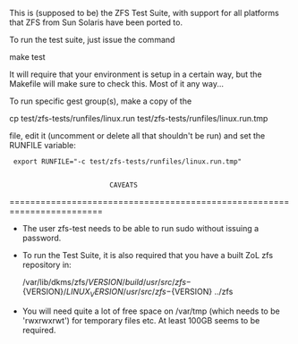 This is (supposed to be) the ZFS Test Suite, with support for all platforms
that ZFS from Sun Solaris have been ported to.


To run the test suite, just issue the command

   make test

It will require that your environment is setup in a certain way, but
the Makefile will make sure to check this. Most of it any way...

To run specific gest group(s), make a copy of the

   cp test/zfs-tests/runfiles/linux.run test/zfs-tests/runfiles/linux.run.tmp

file, edit it (uncomment or delete all that shouldn't be run) and set
the RUNFILE variable:

     export RUNFILE="-c test/zfs-tests/runfiles/linux.run.tmp"


                             CAVEATS
========================================================================
* The user zfs-test needs to be able to run sudo without issuing a
  password.

* To run the Test Suite, it is also required that you have a built ZoL
  zfs repository in:

	/var/lib/dkms/zfs/${VERSION}/build
	/usr/src/zfs-${VERSION}/${LINUX_VERSION}
	/usr/src/zfs-${VERSION}
	../zfs

* You will need quite a lot of free space on /var/tmp (which needs
  to be 'rwxrwxrwt') for temporary files etc. At least 100GB seems
  to be required.
